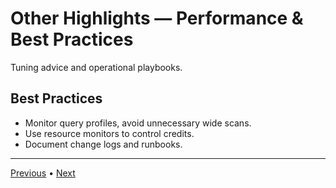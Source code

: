 # Other Highlights — Performance & Best Practices

Tuning advice and operational playbooks.

## Best Practices

- Monitor query profiles, avoid unnecessary wide scans.
- Use resource monitors to control credits.
- Document change logs and runbooks.


---

[Previous](./6-ci-cd-and-deployment.md) • [Next](./8-resources.md)
